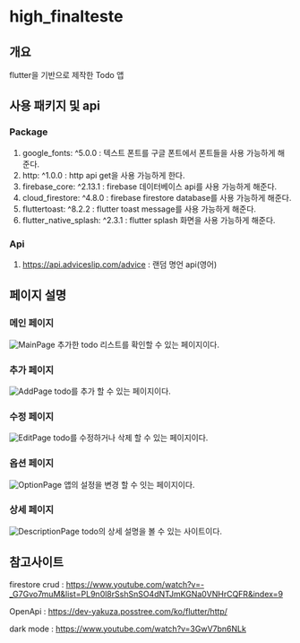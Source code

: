 # high_finalteste

## 개요

flutter을 기반으로 제작한 Todo 앱

## 사용 패키지 및 api

### Package

1. google_fonts: ^5.0.0 : 텍스트 폰트를 구글 폰트에서 폰트들을 사용 가능하게 해준다.
2. http: ^1.0.0 : http api get을 사용 가능하게 한다.
3. firebase_core: ^2.13.1 : firebase 데이터베이스 api를 사용 가능하게 해준다.
4. cloud_firestore: ^4.8.0 : firebase firestore database를 사용 가능하게 해준다.
5. fluttertoast: ^8.2.2 : flutter toast message를 사용 가능하게 해준다.
6. flutter_native_splash: ^2.3.1 : flutter splash 화면을 사용 가능하게 해준다.

### Api

1. https://api.adviceslip.com/advice : 랜덤 명언 api(영어)

## 페이지 설명

### 메인 페이지

![MainPage](./flutter_01.png)
추가한 todo 리스트를 확인할 수 있는 페이지이다.

### 추가 페이지

![AddPage](./flutter_02.png)
todo를 추가 할 수 있는 페이지이다.

### 수정 페이지

![EditPage](./flutter_03.png)
todo를 수정하거나 삭제 할 수 있는 페이지이다.

### 옵션 페이지

![OptionPage](./flutter_04.png)
앱의 설정을 변경 할 수 잇는 페이지이다.

### 상세 페이지

![DescriptionPage](./flutter_05.png)
todo의 상세 설명을 볼 수 있는 사이트이다.

## 참고사이트

firestore crud : https://www.youtube.com/watch?v=-_G7Gvo7muM&list=PL9n0l8rSshSnSO4dNTJmKGNa0VNHrCQFR&index=9

OpenApi : https://dev-yakuza.posstree.com/ko/flutter/http/

dark mode : https://www.youtube.com/watch?v=3GwV7bn6NLk
